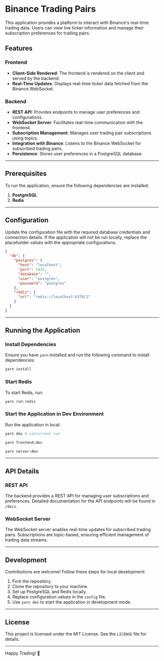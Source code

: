 # Binance Trading Pairs

This application provides a platform to interact with Binance's real-time trading data. Users can view live ticker information and manage their subscription preferences for trading pairs.

## Features

### Frontend
- **Client-Side Rendered**: The frontend is rendered on the client and served by the backend.
- **Real-Time Updates**: Displays real-time ticker data fetched from the Binance WebSocket.

### Backend
- **REST API**: Provides endpoints to manage user preferences and configurations.
- **WebSocket Server**: Facilitates real-time communication with the frontend.
- **Subscription Management**: Manages user trading pair subscriptions using topics.
- **Integration with Binance**: Listens to the Binance WebSocket for subscribed trading pairs.
- **Persistence**: Stores user preferences in a PostgreSQL database.

---

## Prerequisites

To run the application, ensure the following dependencies are installed:
1. **PostgreSQL**
2. **Redis**

---

## Configuration

Update the configuration file with the required database credentials and connection details. If the application will not be run locally, replace the placeholder values with the appropriate configurations.

```json
{
  "db": {
    "postgres": {
      "host": "localhost",
      "port": 5432,
      "database": "",
      "user": "postgres",
      "password": "postgres"
    },
    "redis": {
      "url": "redis://localhost:6379/1"
    }
  }
}
```

---

## Running the Application

### Install Dependencies
Ensure you have `yarn` installed and run the following command to install dependencies:
```bash
yarn install
```

### Start Redis
To start Redis, run:
```bash
yarn run:redis
```

### Start the Application in Dev Environment
Run the application in local:
```bash
yarn dev # concurrent run

yarn frontend:dev

yarn server:dev
```

---

## API Details

### REST API
The backend provides a REST API for managing user subscriptions and preferences. Detailed documentation for the API endpoints will be found in `/docs`.

### WebSocket Server
The WebSocket server enables real-time updates for subscribed trading pairs. Subscriptions are topic-based, ensuring efficient management of trading data streams.

---

## Development
Contributions are welcome! Follow these steps for local development:
1. Fork the repository.
2. Clone the repository to your machine.
3. Set up PostgreSQL and Redis locally.
4. Replace configuration values in the `config` file.
5. Use `yarn dev` to start the application in development mode.

---

## License
This project is licensed under the MIT License. See the `LICENSE` file for details.

---

Happy Trading! 🚀